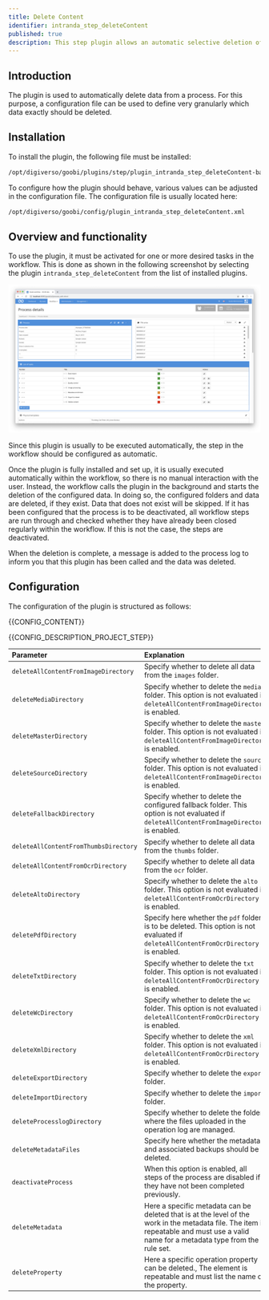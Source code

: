 ```yaml
---
title: Delete Content
identifier: intranda_step_deleteContent
published: true
description: This step plugin allows an automatic selective deletion of content from a process.
---
```

## Introduction
The plugin is used to automatically delete data from a process. For this purpose, a configuration file can be used to define very granularly which data exactly should be deleted.


## Installation
To install the plugin, the following file must be installed:

```bash
/opt/digiverso/goobi/plugins/step/plugin_intranda_step_deleteContent-base.jar
```

To configure how the plugin should behave, various values can be adjusted in the configuration file. The configuration file is usually located here:

```bash
/opt/digiverso/goobi/config/plugin_intranda_step_deleteContent.xml
```


## Overview and functionality
To use the plugin, it must be activated for one or more desired tasks in the workflow. This is done as shown in the following screenshot by selecting the plugin `intranda_step_deleteContent` from the list of installed plugins.

![Assigning the plugin to a specific task](screen1_en.png)

Since this plugin is usually to be executed automatically, the step in the workflow should be configured as automatic.

Once the plugin is fully installed and set up, it is usually executed automatically within the workflow, so there is no manual interaction with the user. Instead, the workflow calls the plugin in the background and starts the deletion of the configured data. In doing so, the configured folders and data are deleted, if they exist. Data that does not exist will be skipped. If it has been configured that the process is to be deactivated, all workflow steps are run through and checked whether they have already been closed regularly within the workflow. If this is not the case, the steps are deactivated.

When the deletion is complete, a message is added to the process log to inform you that this plugin has been called and the data was deleted.


## Configuration 
The configuration of the plugin is structured as follows:

{{CONFIG_CONTENT}}

{{CONFIG_DESCRIPTION_PROJECT_STEP}}

| Parameter | Explanation |
| :--- | :--- |
| `deleteAllContentFromImageDirectory` | Specify whether to delete all data from the `images` folder. |
| `deleteMediaDirectory` | Specify whether to delete the `media` folder. This option is not evaluated if `deleteAllContentFromImageDirectory` is enabled. |
| `deleteMasterDirectory` | Specify whether to delete the `master` folder. This option is not evaluated if `deleteAllContentFromImageDirectory` is enabled. |
| `deleteSourceDirectory` | Specify whether to delete the `source` folder. This option is not evaluated if `deleteAllContentFromImageDirectory` is enabled. |
| `deleteFallbackDirectory` | Specify whether to delete the configured fallback folder. This option is not evaluated if `deleteAllContentFromImageDirectory` is enabled. |
| `deleteAllContentFromThumbsDirectory` | Specify whether to delete all data from the `thumbs` folder. |
| `deleteAllContentFromOcrDirectory` | Specify whether to delete all data from the `ocr` folder. |
| `deleteAltoDirectory` | Specify whether to delete the `alto` folder. This option is not evaluated if `deleteAllContentFromOcrDirectory` is enabled. |
| `deletePdfDirectory` | Specify here whether the `pdf` folder is to be deleted. This option is not evaluated if `deleteAllContentFromOcrDirectory` is enabled. |
| `deleteTxtDirectory` | Specify whether to delete the `txt` folder. This option is not evaluated if `deleteAllContentFromOcrDirectory` is enabled. |
| `deleteWcDirectory` | Specify whether to delete the `wc` folder. This option is not evaluated if `deleteAllContentFromOcrDirectory` is enabled. |
| `deleteXmlDirectory` | Specify whether to delete the `xml` folder. This option is not evaluated if `deleteAllContentFromOcrDirectory` is enabled. |
| `deleteExportDirectory` | Specify whether to delete the `export` folder. |
| `deleteImportDirectory` | Specify whether to delete the `import` folder. |
| `deleteProcesslogDirectory` | Specify whether to delete the folder where the files uploaded in the operation log are managed. |
| `deleteMetadataFiles` | Specify here whether the metadata and associated backups should be deleted. |
| `deactivateProcess` | When this option is enabled, all steps of the process are disabled if they have not been completed previously. |
| `deleteMetadata` | Here a specific metadata can be deleted that is at the level of the work in the metadata file. The item is repeatable and must use a valid name for a metadata type from the rule set. |
| `deleteProperty` | Here a specific operation property can be deleted., The element is repeatable and must list the name of the property. |